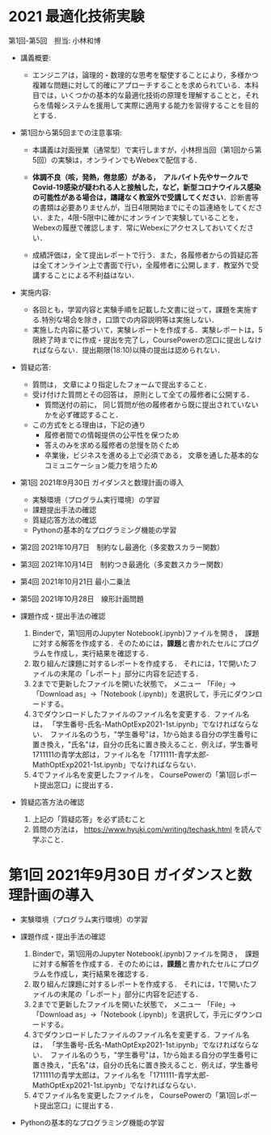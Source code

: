 # 2021 最適化技術実験

第1回-第5回　担当: 小林和博

- 講義概要: 
  - エンジニアは，論理的・数理的な思考を駆使することにより，多様かつ複雑な問題に対して的確にアプローチすることを求められている．本科目では，いくつかの基本的な最適化技術の原理を理解することと，それらを情報システムを援用して実際に適用する能力を習得することを目的とする．

- 第1回から第5回までの注意事項:

  - 本講義は対面授業（通常型）で実行しますが，小林担当回（第1回から第5回）の実験は，オンラインでもWebexで配信する．
  
  - **体調不良（咳，発熱，倦怠感）がある，　アルバイト先やサークルでCovid-19感染が疑われる人と接触した，など，新型コロナウイルス感染の可能性がある場合は，躊躇なく教室外で受講してください**．診断書等の書類は必要ありませんが，当日4限開始までにその旨連絡をしてください．また，4限-5限中に確かにオンラインで実験していることを，Webexの履歴で確認します．常にWebexにアクセスしておいてください． 
  
  - 成績評価は，全て提出レポートで行う．また，各履修者からの質疑応答は全てオンライン上で書面で行い，全履修者に公開します．教室外で受講することによる不利益はない．

- 実施内容: 
  - 各回とも，学習内容と実験手順を記載した文書に従って，課題を実施する.特別な場合を除き，口頭での内容説明等は実施しない．
  - 実施した内容に基づいて，実験レポートを作成する．実験レポートは，5限終了時までに作成・提出を完了し，CoursePowerの窓口に提出しなければならない．提出期限(18:10)以降の提出は認められない．　

- 質疑応答: 
  - 質問は， 文章により指定したフォームで提出すること．　
  - 受け付けた質問とその回答は， 原則として全ての履修者に公開する．
    - 質問送付の前に， 同じ質問が他の履修者から既に提出されていないかを必ず確認すること．
  - この方式をとる理由は，下記の通り
    - 履修者間での情報提供の公平性を保つため
    - 答えのみを求める履修者の怠慢を防ぐため
    - 卒業後，ビジネスを進める上で必須である， 文章を通した基本的なコミュニケーション能力を培うため

- 第1回 2021年9月30日  ガイダンスと数理計画の導入
  - 実験環境（プログラム実行環境）の学習
  - 課題提出手法の確認
  - 質疑応答方法の確認
  - Pythonの基本的なプログラミング機能の学習

- 第2回 2021年10月7日　制約なし最適化（多変数スカラー関数）      

- 第3回 2021年10月14日　制約つき最適化（多変数スカラー関数）

- 第4回 2021年10月21日 最小二乗法

- 第5回 2021年10月28日　線形計画問題

- 課題作成・提出手法の確認
  1. Binderで，第1回用のJupyter Notebook(.ipynb)ファイルを開き，　課題に対する解答を作成する．そのためには，**課題**と書かれたセルにプログラムを作成し，実行結果を確認する．
  2. 取り組んだ課題に対するレポートを作成する． それには，1で開いたファイルの末尾の「レポート」部分に内容を記述する．
  3. 2までで更新したファイルを開いた状態で， メニュー 「File」->「Download as」->「Notebook (.ipynb)」を選択して，手元にダウンロードする。
  4. 3でダウンロードしたファイルのファイル名を変更する．ファイル名は， 「学生番号-氏名-MathOptExp2021-1st.ipynb」でなければならない．　ファイル名のうち，"学生番号"は，1から始まる自分の学生番号に置き換え，"氏名"は，自分の氏名に置き換えること．例えば，学生番号 1711111の青学太郎は，ファイル名を「1711111-青学太郎-MathOptExp2021-1st.ipynb」でなければならない．
  5. 4でファイル名を変更したファイルを， CoursePowerの「第1回レポート提出窓口」に提出する．

- 質疑応答方法の確認
  1. 上記の「質疑応答」を必ず読むこと
  2. 質問の方法は， https://www.hyuki.com/writing/techask.html を読んで学ぶこと．


# 第1回 2021年9月30日  ガイダンスと数理計画の導入

- 実験環境（プログラム実行環境）の学習

- 課題作成・提出手法の確認
  1. Binderで，第1回用のJupyter Notebook(.ipynb)ファイルを開き，　課題に対する解答を作成する．そのためには，**課題**と書かれたセルにプログラムを作成し，実行結果を確認する．
  2. 取り組んだ課題に対するレポートを作成する． それには，1で開いたファイルの末尾の「レポート」部分に内容を記述する．
  3. 2までで更新したファイルを開いた状態で， メニュー 「File」->「Download as」->「Notebook (.ipynb)」を選択して，手元にダウンロードする。
  4. 3でダウンロードしたファイルのファイル名を変更する．ファイル名は， 「学生番号-氏名-MathOptExp2021-1st.ipynb」でなければならない．　ファイル名のうち，"学生番号"は，1から始まる自分の学生番号に置き換え，"氏名"は，自分の氏名に置き換えること．例えば，学生番号 1711111の青学太郎は，ファイル名を「1711111-青学太郎-MathOptExp2021-1st.ipynb」でなければならない．
  5. 4でファイル名を変更したファイルを， CoursePowerの「第1回レポート提出窓口」に提出する．


- Pythonの基本的なプログラミング機能の学習
  

